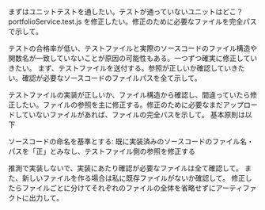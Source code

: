 まずはユニットテストを通したい。テストが通っていないユニットはどこ？
portfolioService.test.js を修正したい。修正のために必要なファイルを完全パスで示して。

テストの合格率が低い、テストファイルと実際のソースコードのファイル構造や関数名が一致していないことが原因の可能性もある。一つずつ確実に修正していきたい。
まず、テストファイルを送付する。参照が正しいか確認していきたい。確認が必要なソースコードのファイルパスを全て示して。

テストファイルの実装が正しいか、ファイル構造から確認し、間違っていたら修正したい。ファイルの参照を主に修正する。修正のために必要なまだアップロードしていないファイルがあれば、ファイルの完全パスを示して。
基本原則は以下

ソースコードの命名を基準とする: 既に実装済みのソースコードのファイル名・パスを「正」とみなし、テストファイル側の参照を修正する

推測で実装しないで、実装にあたり確認が必要なファイルは全て確認して。
また、新しいファイルを作る場合は私に既存ファイルがないか確認して。
修正したらファイルごとに分けてそれぞれのファイルの全体を省略せずにアーティファクトに出力して。

